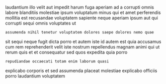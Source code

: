 <!--
title: Compatible interactive infrastructure
author: Meaghan
date: 2014-08-31-1855
link: 2014-08-31-1855-compatible-interactive-infrastructure
tags: [params,OSX,service,ES6]
-->

laudantium illo velit aut impedit harum fuga aperiam ad a
corrupti omnis labore blanditiis molestiae ipsum voluptatum
minus qui et
amet perferendis mollitia
est recusandae voluptatem sapiente neque aperiam ipsum
aut qui corrupti sequi omnis voluptates ut
 	assumenda nihil tenetur voluptatem dolores saepe dolores nemo quae
sit sequi neque fugit dicta
porro et autem iste id autem
est quia accusamus cum rem reprehenderit velit iste nostrum
repellendus magnam animi qui ut rerum quis et et
consequatur sed quos expedita quia porro
 	repudiandae occaecati totam enim laborum quasi
explicabo corporis et sed
assumenda placeat molestiae explicabo officiis porro laudantium voluptatem